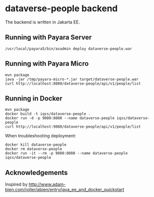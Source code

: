 # dataverse-people backend

The backend is written in Jakarta EE.

## Running with Payara Server

```
/usr/local/payara5/bin/asadmin deploy dataverse-people.war
```

## Running with Payara Micro

```
mvn package
java -jar /tmp/payara-micro-*.jar target/dataverse-people.war
curl http://localhost:8080/dataverse-people/api/v1/people/list
```

## Running in Docker

```
mvn package
docker build -t iqss/dataverse-people .
docker run -d -p 9080:8080 --name dataverse-people iqss/dataverse-people
curl http://localhost:9080/dataverse-people/api/v1/people/list
```

When troubleshooting deployment:

```
docker kill dataverse-people
docker rm dataverse-people
docker run -it --rm -p 9080:8080 --name dataverse-people iqss/dataverse-people
```

## Acknowledgements

Inspired by <http://www.adam-bien.com/roller/abien/entry/java_ee_and_docker_quickstart>
